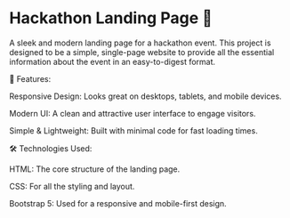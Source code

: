  <h1>Hackathon Landing Page 🚀</h1>
A sleek and modern landing page for a hackathon event. This project is designed to be a simple, single-page website to provide all the essential information about the event in an easy-to-digest format.

🌟 Features:

Responsive Design: Looks great on desktops, tablets, and mobile devices.

Modern UI: A clean and attractive user interface to engage visitors.

Simple & Lightweight: Built with minimal code for fast loading times.

🛠️ Technologies Used:

HTML: The core structure of the landing page.

CSS: For all the styling and layout.

Bootstrap 5: Used for a responsive and mobile-first design.
